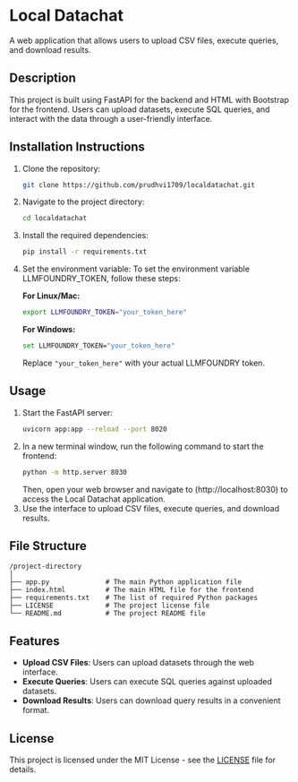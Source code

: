 # Local Datachat

A web application that allows users to upload CSV files, execute queries, and download results.

## Description

This project is built using FastAPI for the backend and HTML with Bootstrap for the frontend. Users can upload datasets, execute SQL queries, and interact with the data through a user-friendly interface.

## Installation Instructions

1. Clone the repository:
   ```bash
   git clone https://github.com/prudhvi1709/localdatachat.git
   ```
2. Navigate to the project directory:
   ```bash
   cd localdatachat
   ```
3. Install the required dependencies:
   ```bash
   pip install -r requirements.txt
   ```
4. Set the environment variable:
   To set the environment variable LLMFOUNDRY_TOKEN, follow these steps:

   **For Linux/Mac:**
   ```bash
   export LLMFOUNDRY_TOKEN="your_token_here"
   ```
   **For Windows:**
   ```bash
   set LLMFOUNDRY_TOKEN="your_token_here"
   ```
   Replace `"your_token_here"` with your actual LLMFOUNDRY token.

## Usage

1. Start the FastAPI server:
   ```bash
   uvicorn app:app --reload --port 8020
   ```
2. In a new terminal window, run the following command to start the frontend:
   ```bash
   python -m http.server 8030
   ```
   Then, open your web browser and navigate to (http://localhost:8030) to access the Local Datachat application.
3. Use the interface to upload CSV files, execute queries, and download results.

## File Structure

```
/project-directory
│
├── app.py              # The main Python application file
├── index.html          # The main HTML file for the frontend
├── requirements.txt    # The list of required Python packages
├── LICENSE             # The project license file
└── README.md           # The project README file
```

## Features
- **Upload CSV Files**: Users can upload datasets through the web interface.
- **Execute Queries**: Users can execute SQL queries against uploaded datasets.
- **Download Results**: Users can download query results in a convenient format.


## License

This project is licensed under the MIT License - see the [LICENSE](LICENSE) file for details.
